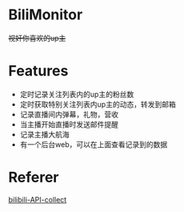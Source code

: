 # BiliMonitor
~~视奸你喜欢的up主~~
# Features
 - 定时记录关注列表内的up主的粉丝数
 - 定时获取特别关注列表内up主的动态，转发到邮箱
 - 记录直播间内弹幕，礼物，营收
 - 当主播开始直播时发送邮件提醒
 - 记录主播大航海
 - 有一个后台web，可以在上面查看记录到的数据

# Referer
[bilibili-API-collect](https://github.com/SocialSisterYi/bilibili-API-collect)
